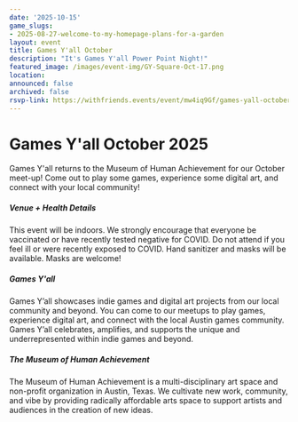 ```yaml
---
date: '2025-10-15'
game_slugs:
- 2025-08-27-welcome-to-my-homepage-plans-for-a-garden
layout: event
title: Games Y'all October 
description: "It's Games Y'all Power Point Night!"
featured_image: /images/event-img/GY-Square-Oct-17.png
location:
announced: false
archived: false
rsvp-link: https://withfriends.events/event/mw4iq9Gf/games-yall-october-2025/
---
```


# Games Y'all October 2025

Games Y'all returns to the Museum of Human Achievement for our October meet-up! Come out to play some games, experience some digital art, and connect with your local community!

##### Venue + Health Details

This event will be indoors. We strongly encourage that everyone be vaccinated or have recently tested negative for COVID. Do not attend if you feel ill or were recently exposed to COVID. Hand sanitizer and masks will be available. Masks are welcome!

##### Games Y'all

Games Y’all showcases indie games and digital art projects from our local community and beyond. You can come to our meetups to play games, experience digital art, and connect with the local Austin games community. Games Y’all celebrates, amplifies, and supports the unique and underrepresented within indie games and beyond.

##### The Museum of Human Achievement

The Museum of Human Achievement is a multi-disciplinary art space and non-profit organization in Austin, Texas. We cultivate new work, community, and vibe by providing radically affordable arts space to support artists and audiences in the creation of new ideas.
